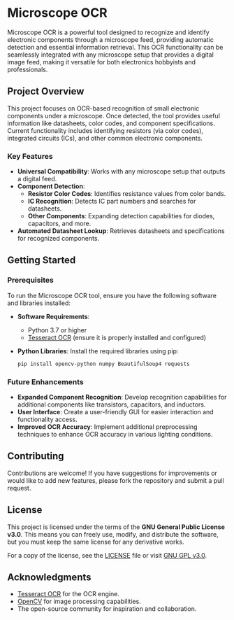 # Microscope OCR

Microscope OCR is a powerful tool designed to recognize and identify electronic components through a microscope feed, providing automatic detection and essential information retrieval. This OCR functionality can be seamlessly integrated with any microscope setup that provides a digital image feed, making it versatile for both electronics hobbyists and professionals.

## Project Overview

This project focuses on OCR-based recognition of small electronic components under a microscope. Once detected, the tool provides useful information like datasheets, color codes, and component specifications. Current functionality includes identifying resistors (via color codes), integrated circuits (ICs), and other common electronic components.

### Key Features
- **Universal Compatibility**: Works with any microscope setup that outputs a digital feed.
- **Component Detection**:
  - **Resistor Color Codes**: Identifies resistance values from color bands.
  - **IC Recognition**: Detects IC part numbers and searches for datasheets.
  - **Other Components**: Expanding detection capabilities for diodes, capacitors, and more.
- **Automated Datasheet Lookup**: Retrieves datasheets and specifications for recognized components.

## Getting Started

### Prerequisites
To run the Microscope OCR tool, ensure you have the following software and libraries installed:

- **Software Requirements**:
  - Python 3.7 or higher
  - [Tesseract OCR](https://github.com/tesseract-ocr/tesseract) (ensure it is properly installed and configured)
  
- **Python Libraries**: Install the required libraries using pip:
  ```bash
  pip install opencv-python numpy BeautifulSoup4 requests
  ```

### Future Enhancements
- **Expanded Component Recognition**: Develop recognition capabilities for additional components like transistors, capacitors, and inductors.
- **User Interface**: Create a user-friendly GUI for easier interaction and functionality access.
- **Improved OCR Accuracy**: Implement additional preprocessing techniques to enhance OCR accuracy in various lighting conditions.

## Contributing
Contributions are welcome! If you have suggestions for improvements or would like to add new features, please fork the repository and submit a pull request.

## License

This project is licensed under the terms of the **GNU General Public License v3.0**. This means you can freely use, modify, and distribute the software, but you must keep the same license for any derivative works. 

For a copy of the license, see the [LICENSE](LICENSE) file or visit [GNU GPL v3.0](https://www.gnu.org/licenses/gpl-3.0.html).

## Acknowledgments
- [Tesseract OCR](https://github.com/tesseract-ocr/tesseract) for the OCR engine.
- [OpenCV](https://opencv.org/) for image processing capabilities.
- The open-source community for inspiration and collaboration.

